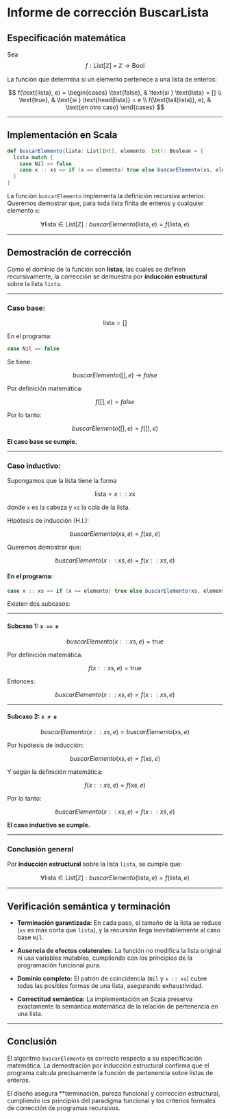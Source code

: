 # Informe de corrección BuscarLista

## Especificación matemática

Sea
$$
f : \text{List}[\mathbb{Z}] \times \mathbb{Z} \to \text{Bool}
$$

La función que determina si un elemento pertenece a una lista de enteros:

$$
f(\text{lista}, e) =
\begin{cases}
\text{false}, & \text{si } \text{lista} = [] \\
\text{true}, & \text{si } \text{head(lista)} = e \\
f(\text{tail(lista)}, e), & \text{en otro caso}
\end{cases}
$$

---

## Implementación en Scala

```scala
def buscarElemento(lista: List[Int], elemento: Int): Boolean = {
  lista match {
    case Nil => false
    case x :: xs => if (x == elemento) true else buscarElemento(xs, elemento)
  }
}
```

La función `buscarElemento` implementa la definición recursiva anterior.
Queremos demostrar que, para toda lista finita de enteros y cualquier elemento `e`:

$$
\forall \text{lista} \in \text{List}[\mathbb{Z}] :
buscarElemento(\text{lista}, e) = f(\text{lista}, e)
$$

---

## Demostración de corrección

Como el dominio de la función son **listas**, las cuales se definen recursivamente, la corrección se demuestra por **inducción estructural** sobre la lista `lista`.

---

### Caso base:

$$
\text{lista} = [ ]
$$

En el programa:

```scala
case Nil => false
```

Se tiene:

$$
buscarElemento([ ], e) \to false
$$

Por definición matemática:

$$
f([ ], e) = false
$$

Por lo tanto:

$$
buscarElemento([], e) = f([], e)
$$

**El caso base se cumple.**

---

### Caso inductivo:

Supongamos que la lista tiene la forma

$$
\text{lista} = x :: xs
$$

donde `x` es la cabeza y `xs` la cola de la lista.

Hipótesis de inducción (H.I.):

$$
buscarElemento(xs, e) = f(xs, e)
$$

Queremos demostrar que:

$$
buscarElemento(x :: xs, e) = f(x :: xs, e)
$$

#### En el programa:

```scala
case x :: xs => if (x == elemento) true else buscarElemento(xs, elemento)
```

Existen dos subcasos:

---

#### Subcaso 1: `x == e`

$$
buscarElemento(x :: xs, e) = \text{true}
$$

Por definición matemática:

$$
f(x :: xs, e) = \text{true}
$$

Entonces:

$$
buscarElemento(x :: xs, e) = f(x :: xs, e)
$$

---

#### Subcaso 2: `x ≠ e`

$$
buscarElemento(x :: xs, e) = buscarElemento(xs, e)
$$

Por hipótesis de inducción:

$$
buscarElemento(xs, e) = f(xs, e)
$$

Y según la definición matemática:

$$
f(x :: xs, e) = f(xs, e)
$$

Por lo tanto:

$$
buscarElemento(x :: xs, e) = f(x :: xs, e)
$$

**El caso inductivo se cumple.**

---

### Conclusión general

Por **inducción estructural** sobre la lista `lista`, se cumple que:

$$
\forall \text{lista} \in \text{List}[\mathbb{Z}] : buscarElemento(\text{lista}, e) = f(\text{lista}, e)
$$

---

## Verificación semántica y terminación

* **Terminación garantizada:** En cada paso, el tamaño de la lista se reduce (`xs` es más corta que `lista`), y la recursión llega inevitablemente al caso base `Nil`.

* **Ausencia de efectos colaterales:** La función no modifica la lista original ni usa variables mutables, cumpliendo con los principios de la programación funcional pura.

* **Dominio completo:** El patrón de coincidencia (`Nil` y `x :: xs`) cubre todas las posibles formas de una lista, asegurando exhaustividad.

* **Correctitud semántica:** La implementación en Scala preserva exactamente la semántica matemática de la relación de pertenencia en una lista.

---

## Conclusión

El algoritmo `buscarElemento` es correcto respecto a su especificación matemática.
La demostración por inducción estructural confirma que el programa calcula precisamente la función de pertenencia sobre listas de enteros.

El diseño asegura **terminación, pureza funcional y corrección estructural, cumpliendo los principios del paradigma funcional y los criterios formales de corrección de programas recursivos.


